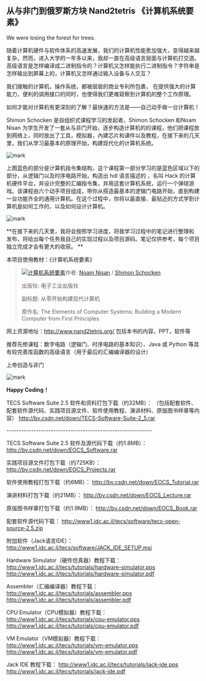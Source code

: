 ## 从与非门到俄罗斯方块 Nand2tetris 《计算机系统要素》

We were losing the forest for trees.

随着计算机硬件与软件体系的高速发展，我们的计算机性能愈加强大，变得越来越复杂，然而，进入大学的一年多以来，我却一直在高级语言层面与计算机打交道。高级语言是怎样编译成二进制指令的？计算机又怎样能执行二进制指令？字符串是怎样输出到屏幕上的，计算机又怎样通过输入设备与人交互？

我们接触的计算机，操作系统，都被层层的商业专利所包裹， 在提供强大的计算能力，便利的调用接口的同时，也使得我们更难窥察到计算机的整个工作原理。

如何才能对计算机有更深刻的了解？最快速的方法是——自己动手做一台计算机！

 Shimon Schocken 是自组织式课程学习的发起者，Shimon Schocken 和Noam Nisan 为学生开发了一套从与非门开始，逐步构造计算机的的课程，他们把课程放到网络上，同时放出了工具，模拟器，內建芯片和课件以及教程，在接下来的几天里，我们从学习最基本的原理开始，构建现代化的计算机系统。

![mark](http://7xjpym.com1.z0.glb.clouddn.com/blog/180208/ahi2f6Cg88.png)

上图蓝色的部分是计算机指令集结构，这个课程第一部分学习的是蓝色区域以下的部分，从逻辑门以及时序电路开始，构造出 hdl 语言描述的 ，名叫 Hack 的计算机硬件平台，并设计完整的汇编指令集，并用这套计算机系统，运行一个弹球游戏。该课程由六个动手项目组成，带你从搭造最基本的逻辑门电路开始，直到构建一台功能齐全的通用计算机。在这个过程中，你将以最直接、最贴近的方式学到计算机是如何工作的，以及如何设计计算机。

![mark](http://7xjpym.com1.z0.glb.clouddn.com/blog/180129/I387D5jajh.png)

**在接下来的几天里，我将会按照学习进度，将我学习过程中的笔记进行整理和发布，将给出每个任务我自己的实现过程以及项目源码。笔记仅供参考，每个项目独立完成才会有更大的收获。 **

本项目使用教材：《计算机系统要素》

> [![计算机系统要素](https://img3.doubanio.com/lpic/s2207295.jpg)](https://img3.doubanio.com/lpic/s2207295.jpg)作者: [Noam Nisan](https://book.douban.com/search/Noam%20Nisan) / [Shimon Schocken](https://book.douban.com/search/Shimon%20Schocken) 
>
> 出版社: 电子工业出版社
>
> 副标题: 从零开始构建现代计算机
>
> 原作名: The Elements of Computer Systems: Building a Modern Computer from First Principles

网上资源地址：http://www.nand2tetris.org/ 包括本书的内容，PPT，软件等

推荐先修课程：数字电路（逻辑门、时序电路的基本知识）、Java 或 Python 等具有较完善库函数的高级语言（用于最后的汇编编译器的设计）



上帝创造与非门

![mark](http://7xjpym.com1.z0.glb.clouddn.com/blog/180208/J77IEihKlm.png)

**Happy Coding！**



TECS Software Suite 2.5 软件和资料打包下载（约32MB）：
（包括配套软件、配套软件源代码、实践项目源文件、软件使用教程、演讲材料、原版图书样章等内容）
<http://bv.csdn.net/down/TECS-Software-Suite-2_5.rar>

\-----------------------------------------------------------

TECS Software Suite 2.5 软件及源代码下载（约1.8MB）：
<http://bv.csdn.net/down/EOCS_Software.rar>

实践项目源文件打包下载（约725KB）：
<http://bv.csdn.net/down/EOCS_Projects.rar>

软件使用教程打包下载（约6MB）：
<http://bv.csdn.net/down/EOCS_Tutorial.rar>

演讲材料打包下载（约21MB）：
<http://bv.csdn.net/down/EOCS_Lecture.rar>

原版图书样章打包下载（约1.9MB）：
<http://bv.csdn.net/down/EOCS_Book.rar>

配套软件源代码下载：
<http://www1.idc.ac.il/tecs/software/tecs-open-source-2.5.zip>

附加软件（Jack语言IDE）：
<http://www1.idc.ac.il/tecs/software/JACK_IDE_SETUP.msi>

Hardware Simulator（硬件仿真器）教程下载：
<http://www1.idc.ac.il/tecs/tutorials/hardware-simulator.pps>
<http://www1.idc.ac.il/tecs/tutorials/hardware-simulator.pdf>

Assembler（汇编编译器）教程下载：
<http://www1.idc.ac.il/tecs/tutorials/assembler.pps>
<http://www1.idc.ac.il/tecs/tutorials/assembler.pdf>

CPU Emulator（CPU模拟器）教程下载：
<http://www1.idc.ac.il/tecs/tutorials/cpu-emulator.pps>
<http://www1.idc.ac.il/tecs/tutorials/cpu-emulator.pdf>

VM Emulator（VM模拟器）教程下载：
<http://www1.idc.ac.il/tecs/tutorials/vm-emulator.pps>
<http://www1.idc.ac.il/tecs/tutorials/vm-emulator.pdf>

Jack IDE 教程下载：
<http://www1.idc.ac.il/tecs/tutorials/jack-ide.pps>
<http://www1.idc.ac.il/tecs/tutorials/jack-ide.pdf>

